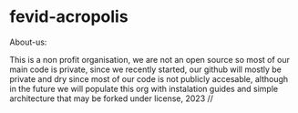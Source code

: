 # fevid-acropolis
About-us:

This is a non profit organisation, we are not an open source so most of our main code is private, since we recently started, our github will mostly be private and dry since most of our code is not publicly accesable, although in the future we will populate this org with instalation guides and simple architecture that may be forked under license, 2023 //
